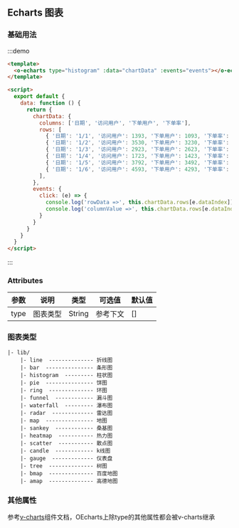 ## Echarts 图表


### 基础用法


:::demo 

```html
<template>
  <o-echarts type="histogram" :data="chartData" :events="events"></o-echarts>
</template>

<script>
  export default {
    data: function () {
      return {
        chartData: {
          columns: ['日期', '访问用户', '下单用户', '下单率'],
          rows: [
            { '日期': '1/1', '访问用户': 1393, '下单用户': 1093, '下单率': 0.32 },
            { '日期': '1/2', '访问用户': 3530, '下单用户': 3230, '下单率': 0.26 },
            { '日期': '1/3', '访问用户': 2923, '下单用户': 2623, '下单率': 0.76 },
            { '日期': '1/4', '访问用户': 1723, '下单用户': 1423, '下单率': 0.49 },
            { '日期': '1/5', '访问用户': 3792, '下单用户': 3492, '下单率': 0.323 },
            { '日期': '1/6', '访问用户': 4593, '下单用户': 4293, '下单率': 0.78 }
          ],
        },
        events: {
          click: (e) => {
            console.log('rowData =>', this.chartData.rows[e.dataIndex])
            console.log('columnValue =>', this.chartData.rows[e.dataIndex][e.seriesName])
          }
        }
      }
    }
  }
</script>

```

:::

### Attributes
| 参数      | 说明    | 类型      | 可选值       | 默认值   |
|---------- |-------- |---------- |-------------  |-------- |
| type     | 图表类型   | String  |   参考下文            |    []    |

### 图表类型
```
|- lib/
    |- line  -------------- 折线图
    |- bar  --------------- 条形图
    |- histogram  --------- 柱状图
    |- pie  --------------- 饼图
    |- ring  -------------- 环图
    |- funnel  ------------ 漏斗图
    |- waterfall  --------- 瀑布图
    |- radar  ------------- 雷达图
    |- map  --------------- 地图
    |- sankey  ------------ 桑基图
    |- heatmap  ----------- 热力图
    |- scatter  ----------- 散点图
    |- candle  ------------ k线图
    |- gauge  ------------- 仪表盘
    |- tree  -------------- 树图
    |- bmap  -------------- 百度地图
    |- amap  -------------- 高德地图
```

### 其他属性
参考[v-charts](https://v-charts.js.org/#/props)组件文档，OEcharts上除type的其他属性都会被v-charts继承


